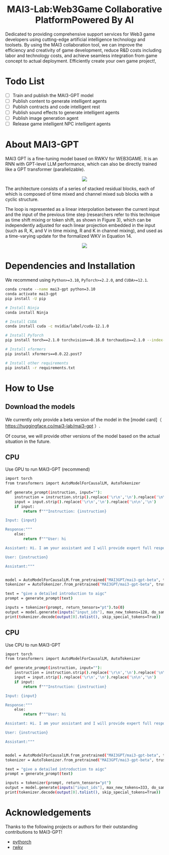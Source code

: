 <div align="center">

# MAI3-Lab:Web3Game Collaborative PlatformPowered By AI
</div>


Dedicated to providing comprehensive support services for Web3 game developers using cutting-edge artificial intelligence technology and toolsets.
By using the MAI3 collaboration tool, we can improve the efficiency and creativity of game development, reduce R&D costs including labor and technology costs, and achieve seamless integration from game concept to actual deployment. Efficiently create your own game project!,

# Todo List

- [ ] Train and publish the MAI3-GPT model
- [ ] Publish content to generate intelligent agents
- [ ] Publish contracts and code intelligent rest
- [ ] Publish sound effects to generate intelligent agents
- [ ] Publish image generation agent
- [ ] Release game intelligent NPC intelligent agents

# About MAI3-GPT
MAI3 GPT is a fine-tuning model based on RWKV for WEB3GAME. It is an RNN with GPT-level LLM performance, which can also be directly trained like a GPT transformer (parallelizable).

<div align="center">
  <img src="architectures.png">
</div>

The architecture consists of a series of stacked residual blocks, each of which is composed of time mixed and channel mixed sub blocks with a cyclic structure.

The loop is represented as a linear interpolation between the current input and the input of the previous time step (researchers refer to this technique as time shift mixing or token shift, as shown in Figure 3), which can be independently adjusted for each linear projection embedded in the input (such as R, K, and V in time mixing, R and K in channel mixing), and used as a time-varying update for the formalized WKV in Equation 14.

<div align="center">
  <img src="modelling.png">
</div>

# Dependencies and Installation

We recommend using `Python>=3.10`, `PyTorch>=2.2.0`, and `CUDA>=12.1`.
```bash
conda create --name mai3-gpt python=3.10
conda activate mai3-gpt
pip install -U pip

# Install Ninja
conda install Ninja

# Install CUDA
conda install cuda -c nvidia/label/cuda-12.1.0

# Install PyTorch
pip install torch==2.1.0 torchvision==0.16.0 torchaudio==2.1.0 --index-url https://download.pytorch.org/whl/cu121

# Install xformers
pip install xformers==0.0.22.post7

# Install other requirements
pip install -r requirements.txt
```

# How to Use

## Download the models

We currently only provide a beta version of the model in the [model card]（ https://huggingface.co/mai3-lab/mai3-gpt ）.

Of course, we will provide other versions of the model based on the actual situation in the future.


## CPU

Use GPU to run MAI3-GPT (recommend)
```bash
import torch
from transformers import AutoModelForCausalLM, AutoTokenizer

def generate_prompt(instruction, input=""):
    instruction = instruction.strip().replace('\r\n','\n').replace('\n\n','\n')
    input = input.strip().replace('\r\n','\n').replace('\n\n','\n')
    if input:
        return f"""Instruction: {instruction}

Input: {input}

Response:"""
    else:
        return f"""User: hi

Assistant: Hi. I am your assistant and I will provide expert full response in full details. Please feel free to ask any question and I will always answer it.

User: {instruction}

Assistant:"""


model = AutoModelForCausalLM.from_pretrained("MAI3GPT/mai3-gpt-beta", trust_remote_code=True, torch_dtype=torch.float16).to(0)
tokenizer = AutoTokenizer.from_pretrained("MAI3GPT/mai3-gpt-beta", trust_remote_code=True)

text = "give a detailed introduction to aigc"
prompt = generate_prompt(text)

inputs = tokenizer(prompt, return_tensors="pt").to(0)
output = model.generate(inputs["input_ids"], max_new_tokens=128, do_sample=True, temperature=1.0, top_p=0.3, top_k=0, )
print(tokenizer.decode(output[0].tolist(), skip_special_tokens=True))

```

## CPU

Use CPU to run MAI3-GPT
```bash
import torch
from transformers import AutoModelForCausalLM, AutoTokenizer

def generate_prompt(instruction, input=""):
    instruction = instruction.strip().replace('\r\n','\n').replace('\n\n','\n')
    input = input.strip().replace('\r\n','\n').replace('\n\n','\n')
    if input:
        return f"""Instruction: {instruction}

Input: {input}

Response:"""
    else:
        return f"""User: hi

Assistant: Hi. I am your assistant and I will provide expert full response in full details. Please feel free to ask any question and I will always answer it.

User: {instruction}

Assistant:"""


model = AutoModelForCausalLM.from_pretrained("MAI3GPT/mai3-gpt-beta", trust_remote_code=True).to(torch.float32)
tokenizer = AutoTokenizer.from_pretrained("MAI3GPT/mai3-gpt-beta", trust_remote_code=True)

text = "give a detailed introduction to aigc"
prompt = generate_prompt(text)

inputs = tokenizer(prompt, return_tensors="pt")
output = model.generate(inputs["input_ids"], max_new_tokens=333, do_sample=True, temperature=1.0, top_p=0.3, top_k=0, )
print(tokenizer.decode(output[0].tolist(), skip_special_tokens=True))

```

# Acknowledgements

Thanks to the following projects or authors for their outstanding contributions to MAI3-GPT!

- [pythorch](https://pytorch.org/)  
- [rwkv](https://github.com/BlinkDL/RWKV-LM)  
